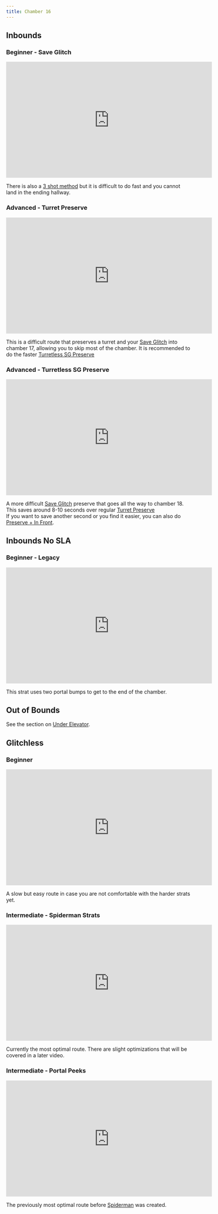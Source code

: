 ```yaml
---
title: Chamber 16
---
```


## Inbounds

### Beginner - Save Glitch

<iframe width="560" height="315" src="https://www.youtube-nocookie.com/embed/uBy5VJEzVGQ" title="YouTube video player" frameborder="0" allow="accelerometer; autoplay; clipboard-write; encrypted-media; gyroscope; picture-in-picture" allowfullscreen></iframe>

There is also a [3 shot method](https://www.youtube.com/watch?v=U9CvD4VrJug) but it is difficult to do fast and you cannot land in the ending hallway.

### Advanced - Turret Preserve

<iframe width="560" height="315" src="https://www.youtube-nocookie.com/embed/3MNNizp_Cr4" title="YouTube video player" frameborder="0" allow="accelerometer; autoplay; clipboard-write; encrypted-media; gyroscope; picture-in-picture" allowfullscreen></iframe>

This is a difficult route that preserves a turret and your [Save Glitch](./movement-and-glitches#glitches-save-glitch) into chamber 17, allowing you to skip most of the chamber. It is recommended to do the faster [Turretless SG Preserve](./chamber16#inbounds-advanced-turretless-sg-preserve)

### Advanced - Turretless SG Preserve

<iframe width="560" height="315" src="https://www.youtube-nocookie.com/embed/tqnpvtxUcIg" title="YouTube video player" frameborder="0" allow="accelerometer; autoplay; clipboard-write; encrypted-media; gyroscope; picture-in-picture" allowfullscreen></iframe>

A more difficult [Save Glitch](./movement-and-glitches#glitches-save-glitch) preserve that goes all the way to chamber 18. This saves around 8-10 seconds over regular [Turret Preserve](./chamber16#inbounds-advanced-turret-preserve)<br>
If you want to save another second or you find it easier, you can also do [Preserve + In Front](https://www.youtube.com/watch?v=W1eO5mmhyAQ).

## Inbounds No SLA

### Beginner - Legacy

<iframe width="560" height="315" src="https://www.youtube-nocookie.com/embed/sfJAlvMw734" title="YouTube video player" frameborder="0" allow="accelerometer; autoplay; clipboard-write; encrypted-media; gyroscope; picture-in-picture" allowfullscreen></iframe>

This strat uses two portal bumps to get to the end of the chamber.

## Out of Bounds

See the section on [Under Elevator](./chamber13#out-of-bounds).

## Glitchless

### Beginner

<iframe width="560" height="315" src="https://www.youtube-nocookie.com/embed/8mn6cBKV1oY" title="YouTube video player" frameborder="0" allow="accelerometer; autoplay; clipboard-write; encrypted-media; gyroscope; picture-in-picture" allowfullscreen></iframe>

A slow but easy route in case you are not comfortable with the harder strats yet.

### Intermediate - Spiderman Strats

<iframe width="560" height="315" src="https://www.youtube-nocookie.com/embed/AAdxY15XqUQ" title="YouTube video player" frameborder="0" allow="accelerometer; autoplay; clipboard-write; encrypted-media; gyroscope; picture-in-picture" allowfullscreen></iframe>

Currently the most optimal route. There are slight optimizations that will be covered in a later video.

### Intermediate - Portal Peeks

<iframe width="560" height="315" src="https://www.youtube-nocookie.com/embed/o_93WLugObI" title="YouTube video player" frameborder="0" allow="accelerometer; autoplay; clipboard-write; encrypted-media; gyroscope; picture-in-picture" allowfullscreen></iframe>

The previously most optimal route before [Spiderman](./chamber16#glitchless-intermediate-spiderman-strats) was created.
